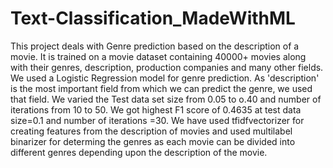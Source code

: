 # Text-Classification_MadeWithML
This project deals with Genre prediction based on the description of a movie. It is trained on a movie dataset containing 40000+ movies along with their genres, description, production companies and many other fields. 
We used a Logistic Regression model for genre prediction. As 'description' is the most important field from which we can predict the genre, we used that field.
We varied the Test data set size from 0.05 to o.40 and number of iterations from 10 to 50. We got highest F1 score of 0.4635 at test data size=0.1 and number of iterations =30.
We have used tfidfvectorizer for creating features from the description of movies and used multilabel binarizer for determing the genres as each movie can be divided into different genres depending upon the description of the movie.


